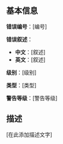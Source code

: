 ## 基本信息

**错误编号**：[编号]

**错误叙述**：

* **中文**：[叙述]
* **英文**：[叙述]

**级别**：[级别]

**类型**：[类型]

**警告等级**：[警告等级]

## 描述

[在此添加描述文字]